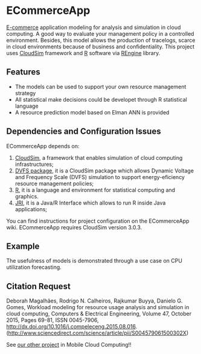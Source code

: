 ECommerceApp
============

[E-commerce][] application modeling for analysis and simulation in cloud computing. A good way to evaluate your management policy in a controlled environment. Besides, this model allows the production of tracelogs, scarce in cloud environments because of business and confidentiality. This project uses [CloudSim][] framework and [R][] software via [REngine][] library. 

[E-commerce]: http://rubis.ow2.org/	
[CloudSim]: http://www.cloudbus.org/cloudsim/
[R]: https://www.r-project.org/
[REngine]: http://rforge.net/org/doc/org/rosuda/JRI/Rengine.html

Features
--------

* The models can be used to support your own resource management strategy
* All statistical make decisions could be developet through R statistical language
* A resource prediction model based on Elman ANN  is provided 


Dependencies and Configuration Issues
-------------------------------------

ECommerceApp depends on:  
  1. [CloudSim][CloudSim2], a framework that enables simulation of cloud computing infrastructures;
  2. [DVFS package][DVFS], it is a CloudSim package which allows Dynamic Voltage and Frequency Scale (DVFS) simulation to support energy-eficiency resource management policies;
  3. [R][], it is a language and environment for statistical computing and graphics. 
  4. [JRI][], it is a Java/R Interface which allows to run R inside Java applications;

You can find instructions for project configuration on the ECommerceApp wiki. ECommerceApp requires CloudSim version 3.0.3. 

[CloudSim2]: https://github.com/Cloudslab/cloudsim/releases
[DVFS]: http://www.cloudbus.org/cloudsim/CloudSim_DVFS.rar
[R]: https://cran.r-project.org/mirrors.html 
[JRI]: https://rforge.net/JRI/index.html

Example
-------

The usefulness of models is demonstrated through a use case on CPU utilization forecasting.

Citation Request
----------------

Deborah Magalhães, Rodrigo N. Calheiros, Rajkumar Buyya, Danielo G. Gomes, Workload modeling for resource usage analysis and simulation in cloud computing, Computers & Electrical Engineering, Volume 47, October 2015, Pages 69-81, ISSN 0045-7906, http://dx.doi.org/10.1016/j.compeleceng.2015.08.016.
(http://www.sciencedirect.com/science/article/pii/S004579061500302X)

See [our other project][MCC] in Mobile Cloud Computing!!

[MCC]: https://github.com/UFC-GREat-PPGETI/MCCSimulator
